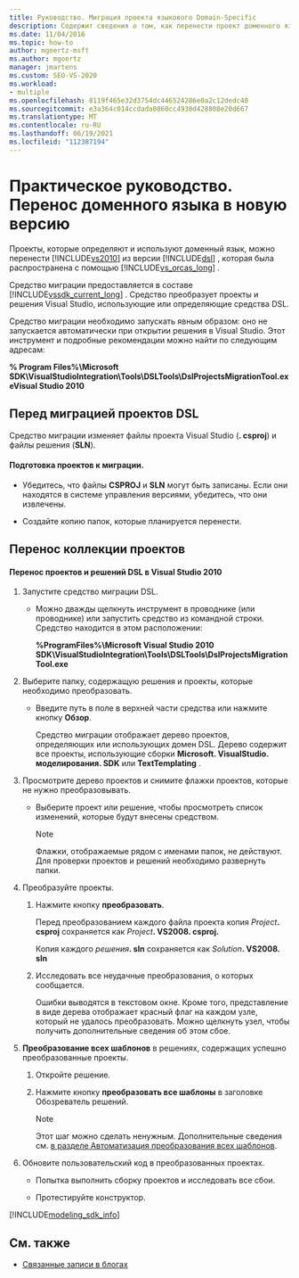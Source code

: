 ```yaml
---
title: Руководство. Миграция проекта языкового Domain-Specific
description: Содержит сведения о том, как перенести проект доменного языка в более новую версию Visual Studio.
ms.date: 11/04/2016
ms.topic: how-to
author: mgoertz-msft
ms.author: mgoertz
manager: jmartens
ms.custom: SEO-VS-2020
ms.workload:
- multiple
ms.openlocfilehash: 8119f465e32d3754dc446524286e0a2c12dedc40
ms.sourcegitcommit: e3a364c014ccdada0860cc4930d428808e20d667
ms.translationtype: MT
ms.contentlocale: ru-RU
ms.lasthandoff: 06/19/2021
ms.locfileid: "112387194"
---
```

# <a name="how-to-migrate-a-domain-specific-language-to-a-new-version"></a>Практическое руководство. Перенос доменного языка в новую версию
Проекты, которые определяют и используют доменный язык, можно перенести [!INCLUDE[vs2010](../misc/includes/vs2010_md.md)] из версии [!INCLUDE[dsl](../modeling/includes/dsl_md.md)] , которая была распространена с помощью [!INCLUDE[vs_orcas_long](../debugger/includes/vs_orcas_long_md.md)] .

 Средство миграции предоставляется в составе [!INCLUDE[vssdk_current_long](../misc/includes/vssdk_current_long_md.md)] . Средство преобразует проекты и решения Visual Studio, использующие или определяющие средства DSL.

 Средство миграции необходимо запускать явным образом: оно не запускается автоматически при открытии решения в Visual Studio. Этот инструмент и подробные рекомендации можно найти по следующим адресам:

 **% Program Files%\Microsoft SDK\VisualStudioIntegration\Tools\DSLTools\DslProjectsMigrationTool.exeVisual Studio 2010**

## <a name="before-you-migrate-your-dsl-projects"></a>Перед миграцией проектов DSL
 Средство миграции изменяет файлы проекта Visual Studio (**. csproj**) и файлы решения (**SLN**).

#### <a name="to-prepare-projects-for-migration"></a>Подготовка проектов к миграции.

- Убедитесь, что файлы **CSPROJ** и **SLN** могут быть записаны. Если они находятся в системе управления версиями, убедитесь, что они извлечены.

- Создайте копию папок, которые планируется перенести.

## <a name="migrating-a-collection-of-projects"></a>Перенос коллекции проектов

#### <a name="to-migrate-dsl-projects-and-solutions-to-visual-studio-2010"></a>Перенос проектов и решений DSL в Visual Studio 2010

1. Запустите средство миграции DSL.

   - Можно дважды щелкнуть инструмент в проводнике (или проводнике) или запустить средство из командной строки. Средство находится в этом расположении:

        **%ProgramFiles%\Microsoft Visual Studio 2010 SDK\VisualStudioIntegration\Tools\DSLTools\DslProjectsMigrationTool.exe**

2. Выберите папку, содержащую решения и проекты, которые необходимо преобразовать.

   - Введите путь в поле в верхней части средства или нажмите кнопку **Обзор**.

     Средство миграции отображает дерево проектов, определяющих или использующих домен DSL. Дерево содержит все проекты, использующие сборки **Microsoft. VisualStudio. моделирования. SDK** или **TextTemplating** .

3. Просмотрите дерево проектов и снимите флажки проектов, которые не нужно преобразовывать.

   - Выберите проект или решение, чтобы просмотреть список изменений, которые будут внесены средством.

       > [!NOTE]
       > Флажки, отображаемые рядом с именами папок, не действуют. Для проверки проектов и решений необходимо развернуть папки.

4. Преобразуйте проекты.

   1. Нажмите кнопку **преобразовать**.

        Перед преобразованием каждого файла проекта копия _Project_**. csproj** сохраняется как _Project_**. VS2008. csproj.**

        Копия каждого _решения_**. sln** сохраняется как _Solution_**. VS2008. sln**

   2. Исследовать все неудачные преобразования, о которых сообщается.

        Ошибки выводятся в текстовом окне. Кроме того, представление в виде дерева отображает красный флаг на каждом узле, который не удалось преобразовать. Можно щелкнуть узел, чтобы получить дополнительные сведения об этом сбое.

5. **Преобразование всех шаблонов** в решениях, содержащих успешно преобразованные проекты.

   1. Откройте решение.

   2. Нажмите кнопку **преобразовать все шаблоны** в заголовке Обозреватель решений.

       > [!NOTE]
       > Этот шаг можно сделать ненужным. Дополнительные сведения см. [в разделе Автоматизация преобразования всех шаблонов](/previous-versions/visualstudio/visual-studio-2012/ff521399\(v\=vs.110\)).

6. Обновите пользовательский код в преобразованных проектах.

   - Попытка выполнить сборку проектов и исследовать все сбои.

   - Протестируйте конструктор.

[!INCLUDE[modeling_sdk_info](includes/modeling_sdk_info.md)]

## <a name="see-also"></a>См. также

- [Связанные записи в блогах](https://devblogs.microsoft.com/devops/the-visual-studio-modeling-sdk-is-now-available-with-visual-studio-2017/)